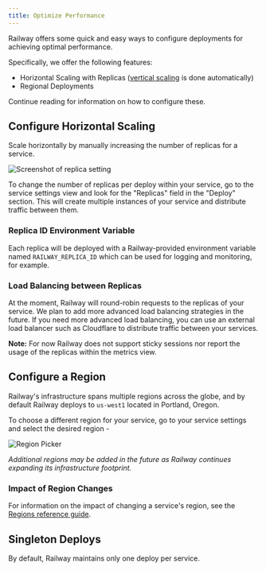 ```yaml
---
title: Optimize Performance
---
```


Railway offers some quick and easy ways to configure deployments for achieving optimal performance.  

Specifically, we offer the following features:

- Horizontal Scaling with Replicas ([vertical scaling](/reference/scaling#vertical-autoscaling) is done automatically)
- Regional Deployments

Continue reading for information on how to configure these.

## Configure Horizontal Scaling

Scale horizontally by manually increasing the number of replicas for a service.

<Image src="https://res.cloudinary.com/railway/image/upload/v1684534939/docs/Export-replica_lrtrvs.png"
alt="Screenshot of replica setting"
layout="responsive"
width={800} height={317} quality={100} />


To change the number of replicas per deploy within your service, go to the service settings view and look for the "Replicas" field in the "Deploy" section. This will create multiple instances of your service and distribute traffic between them.

### Replica ID Environment Variable

Each replica will be deployed with a Railway-provided environment variable named `RAILWAY_REPLICA_ID` which can be used for logging and monitoring, for example.

### Load Balancing between Replicas

At the moment, Railway will round-robin requests to the replicas of your service. We plan to add more advanced load balancing strategies in the future. If you need more advanced load balancing, you can use an external load balancer such as Cloudflare to distribute traffic between your services.

**Note:** For now Railway does not support sticky sessions nor report the usage of the replicas within the metrics view.

## Configure a Region

Railway's infrastructure spans multiple regions across the globe, and by default Railway deploys to `us-west1` located in Portland, Oregon.

To choose a different region for your service, go to your service settings and select the desired region -

<Image
    quality={100}
    width={1359}
    height={651}
    src="https://res.cloudinary.com/railway/image/upload/v1695660846/docs/service_region_picker.png"
    alt="Region Picker"
/>

*Additional regions may be added in the future as Railway continues expanding its infrastructure footprint.*

### Impact of Region Changes

For information on the impact of changing a service's region, see the [Regions reference guide](/reference/deployment-regions#impact-of-region-changes).

## Singleton Deploys

By default, Railway maintains only one deploy per service.